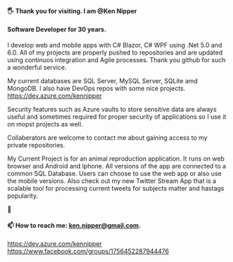 #### :raised_hand_with_fingers_splayed: Thank you for visiting. I am @Ken Nipper
#### Software Developer for 30 years.
I develop web and mobile apps with C# Blazor, C# WPF using .Net 5.0 and 6.0.
All of my projects are properly pushed to repositories and are updated using continuos integration and Agile processes.
Thank you github for such a wonderful service. 

My current databases are SQL Server, MySQL Server, SQLite amd MongoDB.
I also have DevOps repos with some nice projects.
https://dev.azure.com/kennipper

Security features such as Azure vaults to store sensitive data are always useful
and sometimes required for proper security of applications so I use it on mopst projects as well.

Collaberators are welcome to contact me about gaining access to my private repositories.

My Current Project is for an animal reproduction application. It runs on web browser
and Android and Iphone. All versions of the app are connected to a common SQL Database.
Users can choose to use the web app or also use the mobile versions.
Also check out my new Twitter Stream App that is a scalable tool for processing current tweets for subjects matter and hastags popularity.


:slightly_smiling_face:
#### 📫 How to reach me: ken.nipper@gmail.com.
https://dev.azure.com/kennipper   
https://www.facebook.com/groups/1756452287944476
<!--
**kencctt11/kencctt11** is a ✨ _special_ ✨ repository because its `README.md` (this file) appears on your GitHub profile.

Here are some ideas to get you started:

- 🔭 I’m currently working on ...
- 🌱 I’m currently learning ...
- 👯 I’m looking to collaborate on ...
- 🤔 I’m looking for help with ...
- 💬 Ask me about ...
- 📫 How to reach me: ...
- 😄 Pronouns: ...
- ⚡ Fun fact: ...
-->
